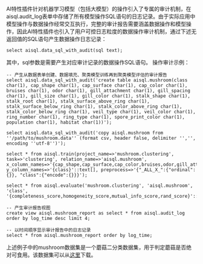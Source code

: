 AI特性插件针对机器学习模型（包括大模型）的操作引入了专属的审计机制，在aisql.audit_log表单中存储了所有模型操作SQL语句的日志记录。由于实际应用中模型操作与数据操作经常交互执行，完整的审计报告需要涵盖数据操作和模型操作，因此AI特性插件也引入了用户可控日志粒度的数据操作审计机制，通过下述无返回值的SQL语句产生数据操作日志记录：
```
select aisql.data_sql_with_audit(sql text);
```
其中，sql参数是需要产生对应审计记录的数据操作SQL语句。
操作审计示例：
```
-- 产生从数据表单创建、数据填充、聚类模型训练再到聚类模型评估的审计报告  
select aisql.data_sql_with_audit('create table aisql.mushroom(class char(1), cap_shape char(1), cap_surface char(1), cap_color char(1), bruises char(1), odor char(1), gill_attachment char(1), gill_spacing char(1), gill_size char(1), gill_color char(1), stalk_shape char(1), stalk_root char(1), stalk_surface_above_ring char(1), stalk_surface_below_ring char(1), stalk_color_above_ring char(1), stalk_color_below_ring char(1), veil_type char(1), veil_color char(1), ring_number char(1), ring_type char(1), spore_print_color char(1), population char(1), habitat char(1))');  
  
select aisql.data_sql_with_audit('copy aisql.mushroom from ''/path/to/mushroom.data'' (format csv, header false, delimiter '','', encoding ''utf-8'')');  
  
select * from aisql.train(project_name=>'mushroom.clustering', task=>'clustering', relation_name=>'aisql.mushroom', x_column_names=>'{cap_shape,cap_surface,cap_color,bruises,odor,gill_attachment,gill_spacing,gill_size,gill_color,stalk_shape,stalk_root,stalk_surface_above_ring,stalk_surface_below_ring,stalk_color_above_ring,stalk_color_below_ring,veil_type,veil_color,ring_number,ring_type,spore_print_color,population,habitat}'::text[], y_column_names=>'{class}'::text[], preprocess=>'{"_ALL_X_":{"ordinal":{}}, "class":{"encode":{}}}');  
  
select * from aisql.evaluate('mushroom.clustering', 'aisql.mushroom', 'class', '{completeness_score,homogeneity_score,mutual_info_score,rand_score}'::text[]);  
  
-- 产生审计报告视图  
create view aisql.mushroom_report as select * from aisql.audit_log order by log_time desc limit 4;  
  
-- 以时间顺序显示审计报告中的日志记录  
select * from aisql.mushroom_report order by log_time;
```
上述例子中的mushroom数据集是一个蘑菇二分类数据集，用于判定蘑菇是否绝对可食用。该数据集可以从[这里](http://archive.ics.uci.edu/dataset/73/mushroom)下载。